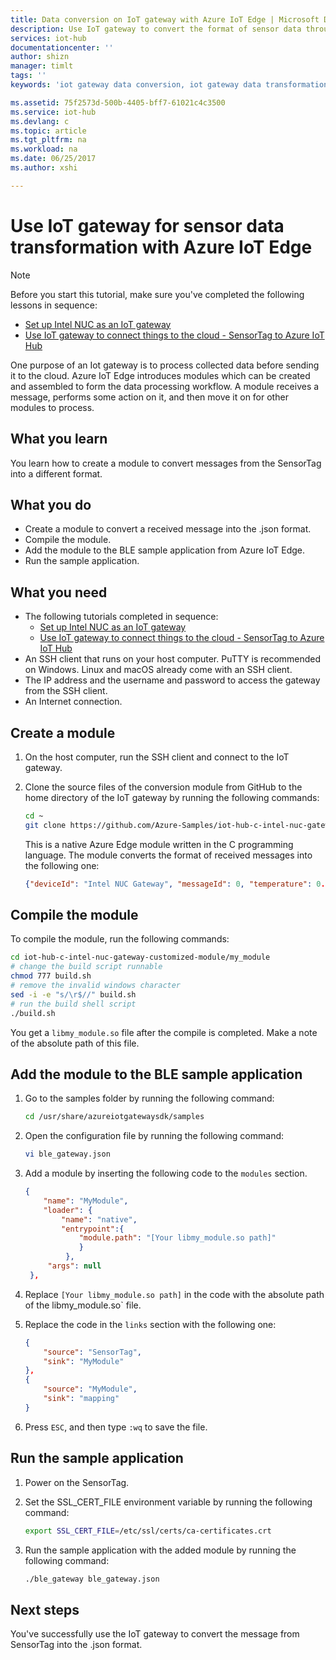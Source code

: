 ```yaml
---
title: Data conversion on IoT gateway with Azure IoT Edge | Microsoft Docs
description: Use IoT gateway to convert the format of sensor data through a customized module from Azure IoT Edge.
services: iot-hub
documentationcenter: ''
author: shizn
manager: timlt
tags: ''
keywords: 'iot gateway data conversion, iot gateway data transformation'

ms.assetid: 75f2573d-500b-4405-bff7-61021c4c3500
ms.service: iot-hub
ms.devlang: c
ms.topic: article
ms.tgt_pltfrm: na
ms.workload: na
ms.date: 06/25/2017
ms.author: xshi

---
```

# Use IoT gateway for sensor data transformation with Azure IoT Edge

> [!NOTE]
> Before you start this tutorial, make sure you've completed the following lessons in sequence:
> * [Set up Intel NUC as an IoT gateway](iot-hub-gateway-kit-c-lesson1-set-up-nuc.md)
> * [Use IoT gateway to connect things to the cloud - SensorTag to Azure IoT Hub](iot-hub-gateway-kit-c-iot-gateway-connect-device-to-cloud.md)

One purpose of an Iot gateway is to process collected data before sending it to the cloud. Azure IoT Edge introduces modules which can be created and assembled to form the data processing workflow. A module receives a message, performs some action on it, and then move it on for other modules to process.

## What you learn

You learn how to create a module to convert messages from the SensorTag into a different format.

## What you do

* Create a module to convert a received message into the .json format.
* Compile the module.
* Add the module to the BLE sample application from Azure IoT Edge.
* Run the sample application.

## What you need

* The following tutorials completed in sequence:
  * [Set up Intel NUC as an IoT gateway](iot-hub-gateway-kit-c-lesson1-set-up-nuc.md)
  * [Use IoT gateway to connect things to the cloud - SensorTag to Azure IoT Hub](iot-hub-gateway-kit-c-iot-gateway-connect-device-to-cloud.md)
* An SSH client that runs on your host computer. PuTTY is recommended on Windows. Linux and macOS already come with an SSH client.
* The IP address and the username and password to access the gateway from the SSH client.
* An Internet connection.

## Create a module

1. On the host computer, run the SSH client and connect to the IoT gateway.
1. Clone the source files of the conversion module from GitHub to the home directory of the IoT gateway by running the following commands:

   ```bash
   cd ~
   git clone https://github.com/Azure-Samples/iot-hub-c-intel-nuc-gateway-customized-module.git
   ```

   This is a native Azure Edge module written in the C programming language. The module converts the format of received messages into the following one:

   ```json
   {"deviceId": "Intel NUC Gateway", "messageId": 0, "temperature": 0.0}
   ```

## Compile the module

To compile the module, run the following commands:

```bash
cd iot-hub-c-intel-nuc-gateway-customized-module/my_module
# change the build script runnable
chmod 777 build.sh
# remove the invalid windows character
sed -i -e "s/\r$//" build.sh
# run the build shell script
./build.sh
```

You get a `libmy_module.so` file after the compile is completed. Make a note of the absolute path of this file.

## Add the module to the BLE sample application

1. Go to the samples folder by running the following command:

   ```bash
   cd /usr/share/azureiotgatewaysdk/samples
   ```

1. Open the configuration file by running the following command:

   ```bash
   vi ble_gateway.json
   ```

1. Add a module by inserting the following code to the `modules` section.

   ```json
   {
       "name": "MyModule",
       "loader": {
           "name": "native",
           "entrypoint":{
               "module.path": "[Your libmy_module.so path]"
               }
            },
        "args": null
    },
    ```

1. Replace `[Your libmy_module.so path]` in the code with the absolute path of the libmy_module.so` file.
1. Replace the code in the `links` section with the following one:

   ```json
   {
       "source": "SensorTag",
       "sink": "MyModule"
   },
   {
       "source": "MyModule",
       "sink": "mapping"
   }
   ```

1. Press `ESC`, and then type `:wq` to save the file.

## Run the sample application

1. Power on the SensorTag.
1. Set the SSL_CERT_FILE environment variable by running the following command:

   ```bash
   export SSL_CERT_FILE=/etc/ssl/certs/ca-certificates.crt
   ```

1. Run the sample application with the added module by running the following command:

   ```bash
   ./ble_gateway ble_gateway.json
   ```

## Next steps

You've successfully use the IoT gateway to convert the message from SensorTag into the .json format.
